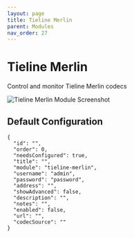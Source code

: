 ```yaml
---
layout: page
title: Tieline Merlin
parent: Modules
nav_order: 27
---
```


# Tieline Merlin

Control and monitor Tieline Merlin codecs

![Tieline Merlin Module Screenshot](/bug/assets/images/screenshots/module-tieline-merlin.png)

## Default Configuration

```
{
  "id": "",
  "order": 0,
  "needsConfigured": true,
  "title": "",
  "module": "tieline-merlin",
  "username": "admin",
  "password": "password",
  "address": "",
  "showAdvanced": false,
  "description": "",
  "notes": "",
  "enabled": false,
  "url": "",
  "codecSource": ""
}
```
